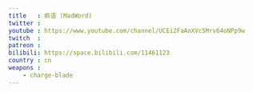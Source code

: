 ```yaml
---
title   : 疯语 (MadWord)
twitter :
youtube : https://www.youtube.com/channel/UCEi2FaAnXVc5Mrv64oNPp9w
twitch  :
patreon :
bilibili: https://space.bilibili.com/11461123
country : cn
weapons :
    - charge-blade
---
```

